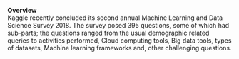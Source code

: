 <b>Overview</b></br>
Kaggle recently concluded its second annual Machine Learning and Data Science Survey 2018. The survey posed 395 questions, some of which had sub-parts; the questions ranged from the usual demographic related queries to activities performed, Cloud computing tools, Big data tools, types of datasets, Machine learning frameworks and, other challenging questions.


